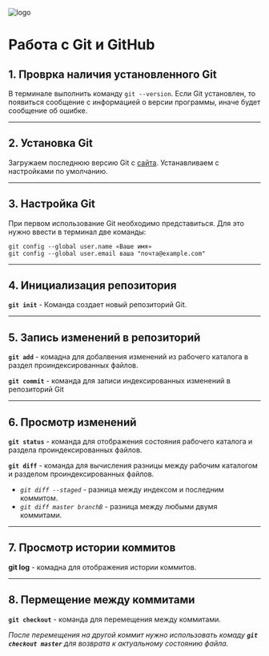 ![logo](1200px-Git-logo-black.svg.png)


# Работа с Git и GitHub

## 1. Проврка наличия установленного Git
В терминале выполнить команду `git --version`.
Если Git установлен, то появиться сообщение с информацией о версии программы, иначе будет сообщение об ошибке. 
___

## 2. Установка Git
Загружаем последнюю версию Git с [сайта](https://git-scm.com/downloads).
Устанавливаем с настройками по умолчанию.
___

## 3. Настройка Git
При первом использование Git необходимо представиться. Для это нужно ввести в терминал две команды: 
```
git config --global user.name «Ваше имя»
git config --global user.email ваша "почта@example.com"
```
___

## 4. Инициализация репозитория
**`git init`** - Команда создает новый репозиторий Git.
___

## 5. Запись изменений в репозиторий
**`git add`** - комадна для добалвения изменений из рабочего каталога в раздел проиндексированных файлов.

**`git commit`** - команда для записи индексированных изменений в репозиторий Git
___

## 6. Просмотр изменений 
**`git status`** - команда для отображения состояния рабочего каталога и раздела проиндексированных файлов.

**`git diff`** - команда для вычисления разницы между рабочим каталогом и разделом проиндексированных файлов. 

- *`git diff --staged`* - разница между индексом и последним коммитом.
- *`git diff master branchB`* - разница между любыми двумя коммитами.
___

## 7. Просмотр истории коммитов
**git log** - комадна для отображения истории коммитов.
___

## 8. Пермещение между коммитами 
**`git checkout`** - команда для перемещения между коммитами.

*После перемещения на другой коммит нужно использовать комаду **`git checkout master`**  для возврата к актуальному состоянию файла.*